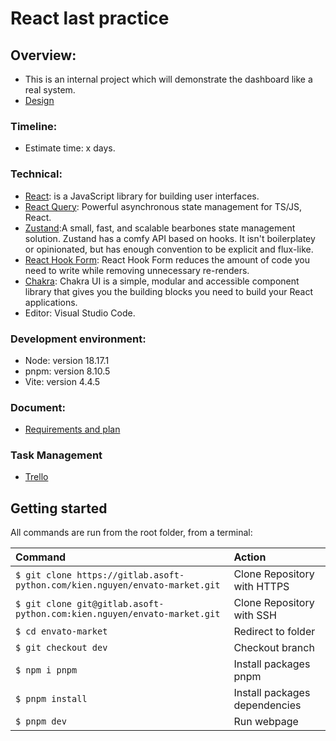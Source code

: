 # React last practice

## Overview:

- This is an internal project which will demonstrate the dashboard like a real system.
- [Design](https://preview.themeforest.net/item/bankco-react-tailwind-admin-templates/full_screen_preview/47639153)

### Timeline:

- Estimate time: x days.

### Technical:

- [React](https://react.dev/learn): is a JavaScript library for building user interfaces.
- [React Query](https://tanstack.com/query/latest/): Powerful asynchronous state management for TS/JS, React.
- [Zustand](https://github.com/pmndrs/zustand):A small, fast, and scalable bearbones state management solution. Zustand has a comfy API based on hooks. It isn't boilerplatey or opinionated, but has enough convention to be explicit and flux-like.
- [React Hook Form](https://react-hook-form.com/): React Hook Form reduces the amount of code you need to write while removing unnecessary re-renders.
- [Chakra](https://chakra-ui.com/): Chakra UI is a simple, modular and accessible component library that gives you the building blocks you need to build your React applications.
- Editor: Visual Studio Code.

### Development environment:

- Node: version 18.17.1
- pnpm: version 8.10.5
- Vite: version 4.4.5

### Document:

- [Requirements and plan](https://docs.google.com/document/d/1ldS_HWBGAXGrlWht7vxZAVjFcJo5wu8SajiaIf1_xR8/edit)

### Task Management

- [Trello](https://trello.com/b/xo8WyIM1/envato-market-system)

## Getting started

All commands are run from the root folder, from a terminal:


| Command                                                                                 | Action                        |
| :-------------------------------------------------------------------------------------- | :---------------------------- |
| `$ git clone https://gitlab.asoft-python.com/kien.nguyen/envato-market.git`             | Clone Repository with HTTPS |
| `$ git clone git@gitlab.asoft-python.com:kien.nguyen/envato-market.git`                 | Clone Repository with SSH   |
| `$ cd envato-market`                                                                    | Redirect to folder            |
| `$ git checkout dev`                                                                    | Checkout branch             |
| `$ npm i pnpm`                                                                          | Install packages pnpm         |
| `$ pnpm install`                                                                        | Install packages dependencies |
| `$ pnpm dev`                                                                            | Run webpage                   |



